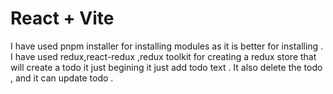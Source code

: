 # React + Vite

I have used pnpm installer for installing modules as it is better for installing .
I have used redux,react-redux ,redux toolkit for creating a redux store that will create a todo it just begining it just add todo text .
It also delete the todo , and it can update todo .
